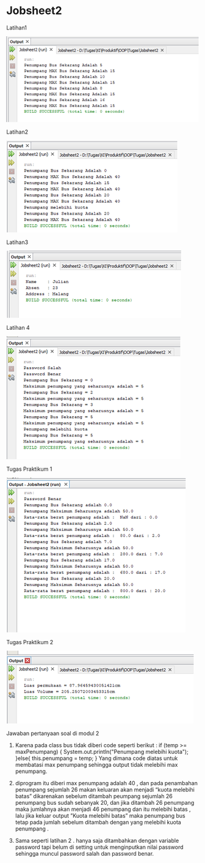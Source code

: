 # Jobsheet2

Latihan1

![alt text](https://github.com/faarrelll/Jobsheet2/blob/master/Latihan1.PNG)

Latihan2

![alt text](https://github.com/faarrelll/Jobsheet2/blob/master/Latihan2.PNG)

Latihan3

![alt text](https://github.com/faarrelll/Jobsheet2/blob/master/Latihan3.PNG)

Latihan 4

![alt text](https://github.com/faarrelll/Jobsheet2/blob/master/Latihan4.PNG)

Tugas Praktikum 1

![alt text](https://github.com/faarrelll/Jobsheet2/blob/master/praktikum1.PNG)

Tugas Praktikum 2

![alt text](https://github.com/faarrelll/Jobsheet2/blob/master/TugasPraktikum.PNG)


Jawaban pertanyaan soal di modul 2

1.	Karena pada class bus tidak diberi code seperti berikut :
if (temp >= maxPenumpang) {
            System.out.println("Penumpang melebihi kuota");
        }else{
            this.penumpang = temp;
        }
Yang dimana code diatas untuk membatasi max penumpang sehingga output tidak melebihi max penumpang.


2.	  diprogram itu diberi max penumpang adalah 40 , dan pada penambahan penumpang sejumlah 26 makan keluaran akan menjadi “kuota melebihi batas” dikarenakan sebelum ditambah peumpang sejumlah 26 penumpang bus sudah sebanyak 20, dan jika ditambah 26 penumpang maka jumlahnya akan menjadi 46 penumpang dan itu melebihi batas , lalu jika keluar output ”Kuota melebihi batas” maka penumpang bus tetap pada jumlah sebelum ditambah dengan yang melebihi kuota penumpang .

4. Sama seperti latihan 2 . hanya saja ditambahkan dengan variable password tapi belum di setting untuk menginputkan nilai password sehingga muncul password salah dan password benar.
